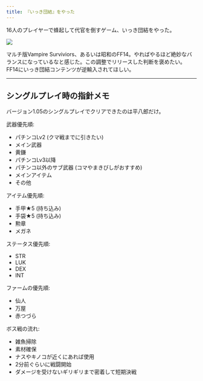 ```yaml
---
title: 『いっき団結』をやった
---
```

16人のプレイヤーで蜂起して代官を倒すゲーム、いっき団結をやった。

![](https://lh3.googleusercontent.com/docs/ADP-6oEnbUk0QHxc0uIfRI5UAFRGHQ9nJFmRtdu4x2xlM8r8eF2jZp92-l_x5K1AWAIRnjy4hqVVeIlrRBEGJcK1qLNyeBAwAahpl-3dwTNSksMzBVYYNy0Bzy_S8v865vgbazAzPrp0W78Yv_7MdfCdw5hiPwuG0zCjxuQ6THsuNSE5XnWh7C8z_M6EfiNUXbsXwD6_jXCnZXljCyrc_TZq9f-JA0RW91l_Jst_dCdngyeny8HuXzzBAbX5v43Bes-JSkSrBPlprC84FQLeiQZkXguwcJu2-uUVvGfsXWAfjzpuXfWG2ks8-S7Qa-MrnKdg8eqSThDlbUC4dF8imzHscVVsHSm9n8spnm30l5cK88H6Mjb1_bx2PxX1mKzrwiOUbon1_Ka2eFjBw6DKSf12jAYNhTAfBcGZTfFdNEsv-zBh5JDXhX9Hu74wgDdNB3HeOPn4QaiiJ_5ZGCiuliNVLMpoJfwyLtm8uFDZ-bLJFIlzHrskJryYEHXzJcCzFrIEsF7hf4Ae3ACLuL3wdsMYLbLb2Tr4Qyb0gRbBYN-WHiYXf1fXwJp8LZFn5xzdaiXgni-bQ3x1-Ig6QDwriF5kTEeR53UjHyTX-VpCxsrwEAUd7kyoAcLA_U7bGSAcgzzUYqGc76NQuLhT0GWS7r1HqKuQn7wsXiqMKkfhkuxOCMNZdiYmkkRg8hxvNbAE0npohOGYrvX0EmrPLqIBersZGU9qPqqwPLkT-JuhD6mWGGhFUOBX1h9AuXd06obI6IS68Ff-rfIU9lBe1LI3PJfWece_g0HFJ8xOYywYX-SlWhqJk6vWdArhK92uhBMLi2MIzYUuEKmnn0rb1kB3c30vW-9j3MeDTGzmcTHyCFIvje1ubnz7EFvrgq7_JYQTYlrMqJJXCScnxpbrEnw_LzgV00SmhfJZXSac1JCTn02vdaD7i5vIdgqNfORZ_Mt_vLuCyPMEvAq-fifeB5NdLxNURrNqsZzGIhwvZgp_crnuufWGZ2An6wbV4qoTUuJMOQxR11x7DNK2rqYA-MhHW7BBQB7VWivLyRdT6GepBAK6U8QNIR471fF8Vq_RPeqgHjMyOim5vL_-W9NRzR_yRpLzY3ecseWC-cmMgi8XI8YIZ-BonvjtWwRTmeVHb52UOihulhpQifRsPz2WHkGGBXGS7YiyG-OiZaIFkxk4bJEfr9DyfQLn3fnbITfNNh7M6-MgO_5DaokXFC68sxRMOFA31HLtmpPijFmzzx_3dQnzFLoxK2H7xg)

マルチ版Vampire Surviviors、あるいは昭和のFF14。やればやるほど絶妙なバランスになっているなと感じた。この調整でリリースした判断を褒めたい。FF14にいっき団結コンテンツが逆輸入されてほしい。

* * *

シングルプレイ時の指針メモ
-------------

バージョン1.05のシングルプレイでクリアできたのは平八郎だけ。

武器優先順:

*   パチンコLv2 (クマ戦までに引きたい)
*   メイン武器
*   黄鎌
*   パチンコLv3以降
*   パチンコ以外のサブ武器 (コマやまきびしがおすすめ)
*   メインアイテム
*   その他

アイテム優先順:

*   手甲★5 (持ち込み)
*   手袋★5 (持ち込み)
*   勲章
*   メガネ

ステータス優先順:

*   STR
*   LUK
*   DEX
*   INT

ファームの優先順:

*   仙人
*   万屋
*   赤つづら

ボス戦の流れ:

*   雑魚掃除
*   素材確保
*   ナスやキノコが近くにあれば使用
*   2分前ぐらいに戦闘開始
*   ダメージを受けないギリギリまで密着して短期決戦
